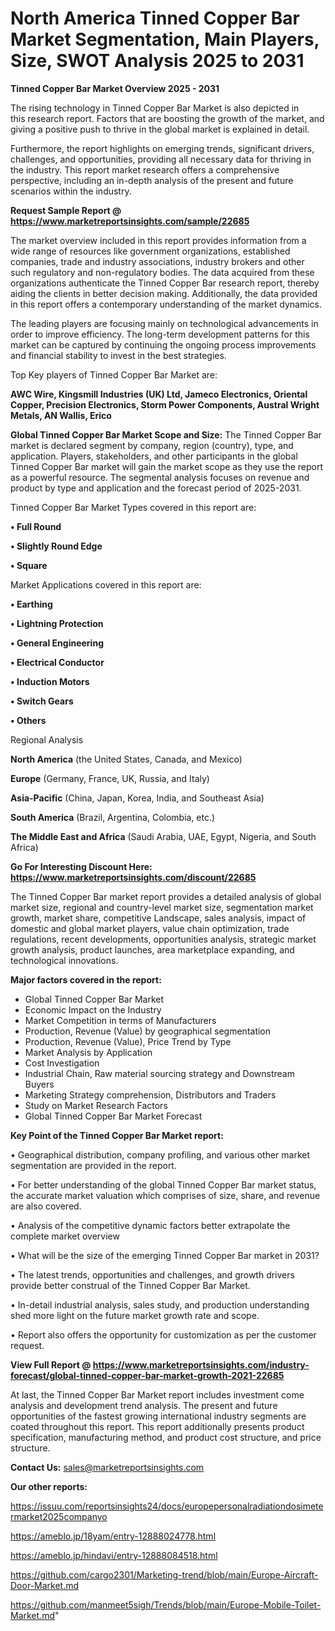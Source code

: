 # North America Tinned Copper Bar Market Segmentation, Main Players, Size, SWOT Analysis 2025 to 2031

<Strong> Tinned Copper Bar Market Overview 2025 - 2031</strong>

The rising technology in Tinned Copper Bar Market is also depicted in this research report. Factors that are boosting the growth of the market, and giving a positive push to thrive in the global market is explained in detail.

Furthermore, the report highlights on emerging trends, significant drivers, challenges, and opportunities, providing all necessary data for thriving in the industry. This report market research offers a comprehensive perspective, including an in-depth analysis of the present and future scenarios within the industry.

<strong>Request Sample Report @ <a href=https://www.marketreportsinsights.com/sample/22685>https://www.marketreportsinsights.com/sample/22685</a></strong>

The market overview included in this report provides information from a wide range of resources like government organizations, established companies, trade and industry associations, industry brokers and other such regulatory and non-regulatory bodies. The data acquired from these organizations authenticate the Tinned Copper Bar research report, thereby aiding the clients in better decision making. Additionally, the data provided in this report offers a contemporary understanding of the market dynamics.

The leading players are focusing mainly on technological advancements in order to improve efficiency. The long-term development patterns for this market can be captured by continuing the ongoing process improvements and financial stability to invest in the best strategies.

Top Key players of Tinned Copper Bar Market are:

<strong>AWC Wire, Kingsmill Industries (UK) Ltd, Jameco Electronics, Oriental Copper, Precision Electronics, Storm Power Components, Austral Wright Metals, AN Wallis, Erico</strong>

<strong><b>Global Tinned Copper Bar Market Scope and Size:</b></strong>
The Tinned Copper Bar market is declared segment by company, region (country), type, and application. Players, stakeholders, and other participants in the global Tinned Copper Bar market will gain the market scope as they use the report as a powerful resource. The segmental analysis focuses on revenue and product by type and application and the forecast period of 2025-2031.

Tinned Copper Bar Market Types covered in this report are:

<strong>• Full Round

• Slightly Round Edge

• Square</strong>

Market Applications covered in this report are:

<strong>• Earthing

• Lightning Protection

• General Engineering

• Electrical Conductor

• Induction Motors

• Switch Gears

• Others</strong> 

Regional Analysis

<strong>North America</strong> (the United States, Canada, and Mexico)

<strong>Europe</strong> (Germany, France, UK, Russia, and Italy)

<strong>Asia-Pacific</strong> (China, Japan, Korea, India, and Southeast Asia)

<strong>South America</strong> (Brazil, Argentina, Colombia, etc.)

<strong>The Middle East and Africa</strong> (Saudi Arabia, UAE, Egypt, Nigeria, and South Africa)

<strong>Go For Interesting Discount Here: <a href=https://www.marketreportsinsights.com/discount/22685>https://www.marketreportsinsights.com/discount/22685</a></strong>

The Tinned Copper Bar market report provides a detailed analysis of global market size, regional and country-level market size, segmentation market growth, market share, competitive Landscape, sales analysis, impact of domestic and global market players, value chain optimization, trade regulations, recent developments, opportunities analysis, strategic market growth analysis, product launches, area marketplace expanding, and technological innovations.

<strong><b>Major factors covered in the report:</b></strong>
<ul>
  <li>Global Tinned Copper Bar Market </li>
  <li>Economic Impact on the Industry</li>
  <li>Market Competition in terms of Manufacturers</li>
  <li>Production, Revenue (Value) by geographical segmentation</li>
  <li>Production, Revenue (Value), Price Trend by Type</li>
  <li>Market Analysis by Application</li>
  <li>Cost Investigation</li>
  <li>Industrial Chain, Raw material sourcing strategy and Downstream Buyers</li>
  <li>Marketing Strategy comprehension, Distributors and Traders</li>
  <li>Study on Market Research Factors</li>
  <li>Global Tinned Copper Bar Market Forecast</li>
</ul>

<strong><b>Key Point of the Tinned Copper Bar Market report:</b></strong>

• Geographical distribution, company profiling, and various other market segmentation are provided in the report.

• For better understanding of the global Tinned Copper Bar market status, the accurate market valuation which comprises of size, share, and revenue are also covered.

• Analysis of the competitive dynamic factors better extrapolate the complete market overview

• What will be the size of the emerging Tinned Copper Bar market in 2031?

• The latest trends, opportunities and challenges, and growth drivers provide better construal of the Tinned Copper Bar Market.

• In-detail industrial analysis, sales study, and production understanding shed more light on the future market growth rate and scope.

• Report also offers the opportunity for customization as per the customer request.

<strong><b>View Full Report @ <a href=https://www.marketreportsinsights.com/industry-forecast/global-tinned-copper-bar-market-growth-2021-22685>https://www.marketreportsinsights.com/industry-forecast/global-tinned-copper-bar-market-growth-2021-22685</a></b></strong>


At last, the Tinned Copper Bar Market report includes investment come analysis and development trend analysis. The present and future opportunities of the fastest growing international industry segments are coated throughout this report. This report additionally presents product specification, manufacturing method, and product cost structure, and price structure.

<strong>Contact Us:</strong>
sales@marketreportsinsights.com

<strong>Our other reports:</strong>

<a href=https://issuu.com/reportsinsights24/docs/europepersonalradiationdosimetermarket2025companyo>https://issuu.com/reportsinsights24/docs/europepersonalradiationdosimetermarket2025companyo</a>

<a href=https://ameblo.jp/18yam/entry-12888024778.html>https://ameblo.jp/18yam/entry-12888024778.html</a>

<a href=https://ameblo.jp/hindavi/entry-12888084518.html>https://ameblo.jp/hindavi/entry-12888084518.html</a>

<a href=https://github.com/cargo2301/Marketing-trend/blob/main/Europe-Aircraft-Door-Market.md>https://github.com/cargo2301/Marketing-trend/blob/main/Europe-Aircraft-Door-Market.md</a>

<a href=https://github.com/manmeet5sigh/Trends/blob/main/Europe-Mobile-Toilet-Market.md>https://github.com/manmeet5sigh/Trends/blob/main/Europe-Mobile-Toilet-Market.md</a>"
